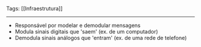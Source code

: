
Tags: [[Infraestrutura]]

----

- Responsável por modelar e demodular mensagens
- Modula sinais digitais que 'saem' (ex. de um computador)
- Demodula sinais análogos que 'entram' (ex. de uma rede de telefone)